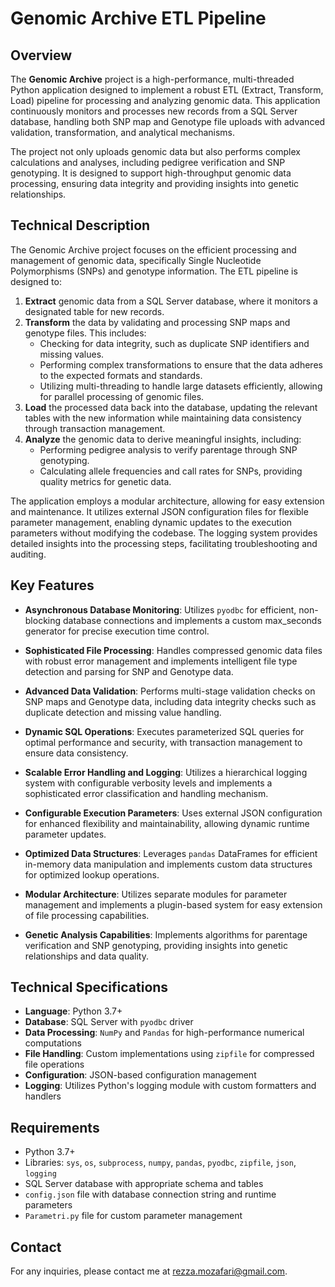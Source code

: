 # Genomic Archive ETL Pipeline

## Overview

The **Genomic Archive** project is a high-performance, multi-threaded Python application designed to implement a robust ETL (Extract, Transform, Load) pipeline for processing and analyzing genomic data. This application continuously monitors and processes new records from a SQL Server database, handling both SNP map and Genotype file uploads with advanced validation, transformation, and analytical mechanisms.

The project not only uploads genomic data but also performs complex calculations and analyses, including pedigree verification and SNP genotyping. It is designed to support high-throughput genomic data processing, ensuring data integrity and providing insights into genetic relationships.

## Technical Description

The Genomic Archive project focuses on the efficient processing and management of genomic data, specifically Single Nucleotide Polymorphisms (SNPs) and genotype information. The ETL pipeline is designed to:

1. **Extract** genomic data from a SQL Server database, where it monitors a designated table for new records.
2. **Transform** the data by validating and processing SNP maps and genotype files. This includes:
   - Checking for data integrity, such as duplicate SNP identifiers and missing values.
   - Performing complex transformations to ensure that the data adheres to the expected formats and standards.
   - Utilizing multi-threading to handle large datasets efficiently, allowing for parallel processing of genomic files.
3. **Load** the processed data back into the database, updating the relevant tables with the new information while maintaining data consistency through transaction management.
4. **Analyze** the genomic data to derive meaningful insights, including:
   - Performing pedigree analysis to verify parentage through SNP genotyping.
   - Calculating allele frequencies and call rates for SNPs, providing quality metrics for genetic data.

The application employs a modular architecture, allowing for easy extension and maintenance. It utilizes external JSON configuration files for flexible parameter management, enabling dynamic updates to the execution parameters without modifying the codebase. The logging system provides detailed insights into the processing steps, facilitating troubleshooting and auditing.

## Key Features

- **Asynchronous Database Monitoring**: Utilizes `pyodbc` for efficient, non-blocking database connections and implements a custom max_seconds generator for precise execution time control.
  
- **Sophisticated File Processing**: Handles compressed genomic data files with robust error management and implements intelligent file type detection and parsing for SNP and Genotype data.

- **Advanced Data Validation**: Performs multi-stage validation checks on SNP maps and Genotype data, including data integrity checks such as duplicate detection and missing value handling.

- **Dynamic SQL Operations**: Executes parameterized SQL queries for optimal performance and security, with transaction management to ensure data consistency.

- **Scalable Error Handling and Logging**: Utilizes a hierarchical logging system with configurable verbosity levels and implements a sophisticated error classification and handling mechanism.

- **Configurable Execution Parameters**: Uses external JSON configuration for enhanced flexibility and maintainability, allowing dynamic runtime parameter updates.

- **Optimized Data Structures**: Leverages `pandas` DataFrames for efficient in-memory data manipulation and implements custom data structures for optimized lookup operations.

- **Modular Architecture**: Utilizes separate modules for parameter management and implements a plugin-based system for easy extension of file processing capabilities.

- **Genetic Analysis Capabilities**: Implements algorithms for parentage verification and SNP genotyping, providing insights into genetic relationships and data quality.

## Technical Specifications

- **Language**: Python 3.7+
- **Database**: SQL Server with `pyodbc` driver
- **Data Processing**: `NumPy` and `Pandas` for high-performance numerical computations
- **File Handling**: Custom implementations using `zipfile` for compressed file operations
- **Configuration**: JSON-based configuration management
- **Logging**: Utilizes Python's logging module with custom formatters and handlers

## Requirements

- Python 3.7+
- Libraries: `sys`, `os`, `subprocess`, `numpy`, `pandas`, `pyodbc`, `zipfile`, `json`, `logging`
- SQL Server database with appropriate schema and tables
- `config.json` file with database connection string and runtime parameters
- `Parametri.py` file for custom parameter management

## Contact

For any inquiries, please contact me at [rezza.mozafari@gmail.com](mailto:rezza.mozafari@gmail.com).